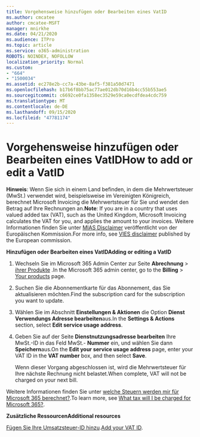 ```yaml
---
title: Vorgehensweise hinzufügen oder Bearbeiten eines VatID
ms.author: cmcatee
author: cmcatee-MSFT
manager: mnirkhe
ms.date: 04/21/2020
ms.audience: ITPro
ms.topic: article
ms.service: o365-administration
ROBOTS: NOINDEX, NOFOLLOW
localization_priority: Normal
ms.custom:
- "664"
- "1500034"
ms.assetid: ec278e2b-cc7a-43be-8af5-f381a50d7471
ms.openlocfilehash: b17b6f8bb75ac77ae012db70d16b4cc55b553ae5
ms.sourcegitcommit: c6692ce0fa1358ec3529e59ca0ecdfdea4cdc759
ms.translationtype: MT
ms.contentlocale: de-DE
ms.lasthandoff: 09/15/2020
ms.locfileid: "47781174"
---
```

# <a name="how-to-add-or-edit-a-vatid"></a><span data-ttu-id="a5e03-102">Vorgehensweise hinzufügen oder Bearbeiten eines VatID</span><span class="sxs-lookup"><span data-stu-id="a5e03-102">How to add or edit a VatID</span></span>

<span data-ttu-id="a5e03-103">**Hinweis**: Wenn Sie sich in einem Land befinden, in dem die Mehrwertsteuer (MwSt.) verwendet wird, beispielsweise im Vereinigten Königreich, berechnet Microsoft Invoicing die Mehrwertsteuer für Sie und wendet den Betrag auf Ihre Rechnungen an.</span><span class="sxs-lookup"><span data-stu-id="a5e03-103">**Note**: If you are in a country that uses valued added tax (VAT), such as the United Kingdom, Microsoft Invoicing calculates the VAT for you, and applies the amount to your invoices.</span></span> <span data-ttu-id="a5e03-104">Weitere Informationen finden Sie unter [MIAS Disclaimer](https://go.microsoft.com/fwlink/p/?LinkID=841741) veröffentlicht von der Europäischen Kommission.</span><span class="sxs-lookup"><span data-stu-id="a5e03-104">For more info, see [VIES disclaimer](https://go.microsoft.com/fwlink/p/?LinkID=841741) published by the European commission.</span></span>

<span data-ttu-id="a5e03-105">**Hinzufügen oder Bearbeiten eines VatID**</span><span class="sxs-lookup"><span data-stu-id="a5e03-105">**Adding or editing a VatID**</span></span>

1. <span data-ttu-id="a5e03-106">Wechseln Sie im Microsoft 365 Admin Center zur Seite **Abrechnung** \> [ihrer Produkte](https://go.microsoft.com/fwlink/p/?linkid=842054) .</span><span class="sxs-lookup"><span data-stu-id="a5e03-106">In the Microsoft 365 admin center, go to the **Billing** \> [Your products](https://go.microsoft.com/fwlink/p/?linkid=842054) page.</span></span>

2. <span data-ttu-id="a5e03-107">Suchen Sie die Abonnementkarte für das Abonnement, das Sie aktualisieren möchten.</span><span class="sxs-lookup"><span data-stu-id="a5e03-107">Find the subscription card for the subscription you want to update.</span></span>

3. <span data-ttu-id="a5e03-108">Wählen Sie im Abschnitt **Einstellungen & Aktionen** die Option **Dienst Verwendungs Adresse bearbeiten**aus.</span><span class="sxs-lookup"><span data-stu-id="a5e03-108">In the **Settings & Actions** section, select **Edit service usage address**.</span></span>

4. <span data-ttu-id="a5e03-109">Geben Sie auf der Seite **Dienstnutzungsadresse bearbeiten** Ihre MwSt.-ID in das Feld MwSt.- **Nummer** ein, und wählen Sie dann **Speichern**aus.</span><span class="sxs-lookup"><span data-stu-id="a5e03-109">On the **Edit your service usage address** page, enter your VAT ID in the **VAT number** box, and then select **Save**.</span></span>

    <span data-ttu-id="a5e03-110">Wenn dieser Vorgang abgeschlossen ist, wird die Mehrwertsteuer für Ihre nächste Rechnung nicht belastet.</span><span class="sxs-lookup"><span data-stu-id="a5e03-110">When complete, VAT will not be charged on your next bill.</span></span>

<span data-ttu-id="a5e03-111">Weitere Informationen finden Sie unter [welche Steuern werden mir für Microsoft 365 berechnet?](https://docs.microsoft.com/microsoft-365/commerce/billing-and-payments/tax-information).</span><span class="sxs-lookup"><span data-stu-id="a5e03-111">To learn more, see [What tax will I be charged for Microsoft 365?](https://docs.microsoft.com/microsoft-365/commerce/billing-and-payments/tax-information).</span></span>

<span data-ttu-id="a5e03-112">**Zusätzliche Ressourcen**</span><span class="sxs-lookup"><span data-stu-id="a5e03-112">**Additional resources**</span></span>

<span data-ttu-id="a5e03-113">[Fügen Sie Ihre Umsatzsteuer-ID hinzu](https://docs.microsoft.com/microsoft-365/commerce/billing-and-payments/tax-information?view=o365-worldwide#add-your-vat-id-eu-countries-only).</span><span class="sxs-lookup"><span data-stu-id="a5e03-113">[Add your VAT ID](https://docs.microsoft.com/microsoft-365/commerce/billing-and-payments/tax-information?view=o365-worldwide#add-your-vat-id-eu-countries-only).</span></span>